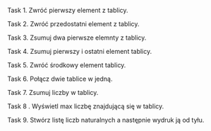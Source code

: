 Task 1. 
Zwróć pierwszy element z tablicy.

Task 2.
Zwróć przedostatni element z tablicy.

Task 3. Zsumuj dwa pierwsze elemnty z tablicy.

Task 4. Zsumuj pierwszy i ostatni element tablicy.

Task 5. Zwróć środkowy element tablicy.

Task 6. Połącz dwie tablice w jedną.

Task 7. Zsumuj liczby w tablicy.

Task 8 . Wyświetl max liczbę znajdującą się w tablicy.

Task 9. Stwórz listę liczb naturalnych a następnie wydruk ją od tyłu.
